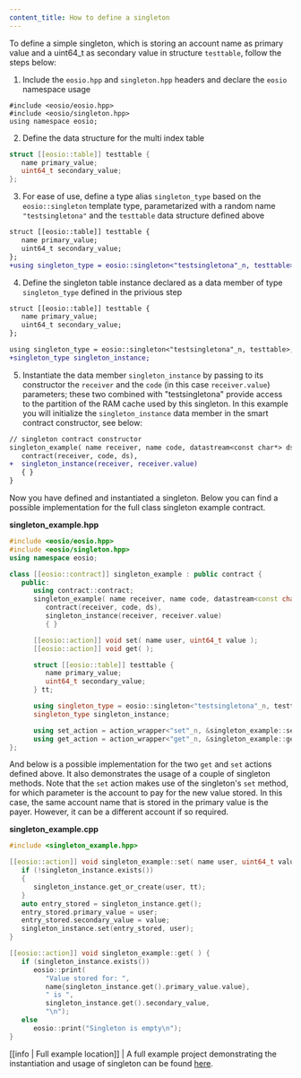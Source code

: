 ```yaml
---
content_title: How to define a singleton
---
```


To define a simple singleton, which is storing an account name as primary value and a uint64_t as secondary value in structure `testtable`, follow the steps below:

1. Include the `eosio.hpp` and `singleton.hpp` headers and declare the `eosio` namespace usage
```
#include <eosio/eosio.hpp>
#include <eosio/singleton.hpp>
using namespace eosio;
```

2. Define the data structure for the multi index table
```cpp
struct [[eosio::table]] testtable {
   name primary_value;
   uint64_t secondary_value;
};
```

3. For ease of use, define a type alias `singleton_type` based on the `eosio::singleton` template type, parametarized with a random name `"testsingletona"` and the `testtable` data structure defined above
```diff
struct [[eosio::table]] testtable {
   name primary_value;
   uint64_t secondary_value;
};
+using singleton_type = eosio::singleton<"testsingletona"_n, testtable>;
```

4. Define the singleton table instance declared as a data member of type `singleton_type` defined in the privious step
```diff
struct [[eosio::table]] testtable {
   name primary_value;
   uint64_t secondary_value;
};

using singleton_type = eosio::singleton<"testsingletona"_n, testtable>;
+singleton_type singleton_instance;
```

5. Instantiate the data member `singleton_instance` by passing to its constructor the `receiver` and the `code` (in this case `receiver.value`) parameters; these two combined with "testsingletona" provide access to the partition of the RAM cache used by this singleton. In this example you will initialize the `singleton_instance` data member in the smart contract constructor, see below:
```diff
// singleton contract constructor
singleton_example( name receiver, name code, datastream<const char*> ds ) :
   contract(receiver, code, ds),
+  singleton_instance(receiver, receiver.value)
   { }
}
```

Now you have defined and instantiated a singleton. Below you can find a possible implementation for the full class singleton example contract.

__singleton_example.hpp__
```cpp
#include <eosio/eosio.hpp>
#include <eosio/singleton.hpp>
using namespace eosio;

class [[eosio::contract]] singleton_example : public contract {
   public:
      using contract::contract;
      singleton_example( name receiver, name code, datastream<const char*> ds ) :
         contract(receiver, code, ds),
         singleton_instance(receiver, receiver.value)
         { }

      [[eosio::action]] void set( name user, uint64_t value );
      [[eosio::action]] void get( );

      struct [[eosio::table]] testtable {
         name primary_value;
         uint64_t secondary_value;
      } tt;

      using singleton_type = eosio::singleton<"testsingletona"_n, testtable>;
      singleton_type singleton_instance;

      using set_action = action_wrapper<"set"_n, &singleton_example::set>;
      using get_action = action_wrapper<"get"_n, &singleton_example::get>;
};
```

And below is a possible implementation for the two `get` and `set` actions defined above. It also demonstrates the usage of a couple of singleton methods. Note that the `set` action makes use of the singleton's `set` method, for which parameter is the account to pay for the new value stored. In this case, the same account name that is stored in the primary value is the payer. However, it can be a different account if so required.

__singleton_example.cpp__
```cpp
#include <singleton_example.hpp>

[[eosio::action]] void singleton_example::set( name user, uint64_t value ) {
   if (!singleton_instance.exists())
   {
      singleton_instance.get_or_create(user, tt);
   }
   auto entry_stored = singleton_instance.get();
   entry_stored.primary_value = user;
   entry_stored.secondary_value = value;
   singleton_instance.set(entry_stored, user);
}

[[eosio::action]] void singleton_example::get( ) {
   if (singleton_instance.exists())
      eosio::print(
         "Value stored for: ", 
         name{singleton_instance.get().primary_value.value},
         " is ",
         singleton_instance.get().secondary_value,
         "\n");
   else
      eosio::print("Singleton is empty\n");
}
```


[[info | Full example location]]
| A full example project demonstrating the instantiation and usage of singleton can be found [here](https://github.com/vectrum-core/vectrum.cdt/tree/master/examples/singleton_example).
